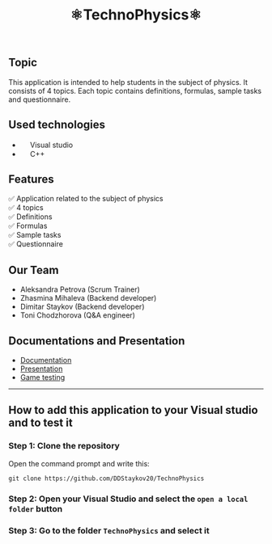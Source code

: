 <h1 align="center" >⚛️TechnoPhysics⚛️</h1>
<br>

## Topic
This application is intended to help students in the subject of physics. It consists of 4 topics. Each topic contains definitions, formulas, sample tasks and questionnaire.

## Used technologies
- <img src="https://upload.wikimedia.org/wikipedia/commons/thumb/5/59/Visual_Studio_Icon_2019.svg/1200px-Visual_Studio_Icon_2019.svg.png" width="15" height="15"> Visual studio
- <img src="https://upload.wikimedia.org/wikipedia/commons/1/18/ISO_C%2B%2B_Logo.svg" width="15" height="15"> C++

## Features
✅ Application related to the subject of physics <br>
✅ 4 topics <br>
✅ Definitions <br>
✅ Formulas <br>
✅ Sample tasks <br>
✅ Questionnaire

## Our Team
- Aleksandra Petrova (Scrum Trainer)
- Zhasmina Mihaleva (Backend developer)
- Dimitar Staykov (Backend developer)
- Toni Chodzhorova (Q&A engineer)

## Documentations and Presentation
- [Documentation](https://codingburgas-my.sharepoint.com/:w:/g/personal/pkkostov18_codingburgas_bg/EcPByMuGL2FAuwLjmmpbwxMBJcPx_bi1SSLA5j-5XgzLxg?e=GUKY6y)
- [Presentation](https://codingburgas-my.sharepoint.com/:p:/g/personal/pkkostov18_codingburgas_bg/EQLJpXWAEIZNnNh36k0JQ8wBlUSutooJoJ3G5i_WgWYmOA?e=25sWRg)
- [Game testing](https://codingburgas-my.sharepoint.com/:w:/g/personal/pkkostov18_codingburgas_bg/EcPByMuGL2FAuwLjmmpbwxMBJcPx_bi1SSLA5j-5XgzLxg?e=GUKY6y)

***
## How to add this application to your Visual studio and to test it

### Step 1: Clone the repository

Open the command prompt and write this:

`git clone https://github.com/DDStaykov20/TechnoPhysics`

### Step 2: Open your Visual Studio and select the `open a local folder` button

### Step 3: Go to the folder `TechnoPhysics` and select it

